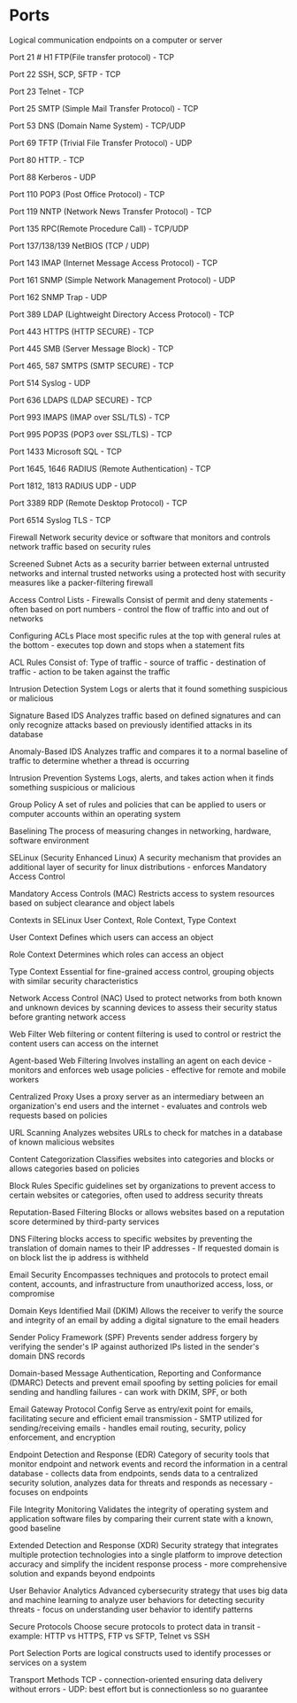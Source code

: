 # Ports
Logical communication endpoints on a computer or server


Port 21 # H1
FTP(File transfer protocol) - TCP


Port 22
SSH, SCP, SFTP - TCP


Port 23
Telnet - TCP


Port 25
SMTP (Simple Mail Transfer Protocol) - TCP


Port 53
DNS (Domain Name System) - TCP/UDP


Port 69
TFTP (Trivial File Transfer Protocol) - UDP


Port 80
HTTP. - TCP


Port 88
Kerberos - UDP


Port 110
POP3 (Post Office Protocol) - TCP


Port 119
NNTP (Network News Transfer Protocol) - TCP


Port 135
RPC(Remote Procedure Call) - TCP/UDP


Port 137/138/139
NetBIOS
(TCP / UDP)


Port 143
IMAP (Internet Message Access Protocol) - TCP


Port 161
SNMP (Simple Network Management Protocol) - UDP


Port 162
SNMP Trap - UDP


Port 389
LDAP (Lightweight Directory Access Protocol) - TCP


Port 443
HTTPS (HTTP SECURE) - TCP


Port 445
SMB (Server Message Block) - TCP


Port 465, 587
SMTPS (SMTP SECURE) - TCP


Port 514
Syslog - UDP


Port 636
LDAPS (LDAP SECURE) - TCP


Port 993
IMAPS (IMAP over SSL/TLS) - TCP


Port 995
POP3S (POP3 over SSL/TLS) - TCP


Port 1433
Microsoft SQL - TCP


Port 1645, 1646
RADIUS (Remote Authentication) - TCP


Port 1812, 1813
RADIUS UDP - UDP


Port 3389
RDP (Remote Desktop Protocol) - TCP


Port 6514
Syslog TLS - TCP


Firewall
Network security device or software that monitors and controls network traffic based on security rules


Screened Subnet
Acts as a security barrier between external untrusted networks and internal trusted networks using a protected host with security measures like a packer-filtering firewall


Access Control Lists - Firewalls
Consist of permit and deny statements - often based on port numbers - control the flow of traffic into and out of networks


Configuring ACLs
Place most specific rules at the top with general rules at the bottom - executes top down and stops when a statement fits


ACL Rules
Consist of: Type of traffic - source of traffic - destination of traffic - action to be taken against the traffic


Intrusion Detection System
Logs or alerts that it found something suspicious or malicious


Signature Based IDS
Analyzes traffic based on defined signatures and can only recognize attacks based on previously identified attacks in its database


Anomaly-Based IDS
Analyzes traffic and compares it to a normal baseline of traffic to determine whether a thread is occurring


Intrusion Prevention Systems
Logs, alerts, and takes action when it finds something suspicious or malicious


Group Policy
A set of rules and policies that can be applied to users or computer accounts within an operating system


Baselining
The process of measuring changes in networking, hardware, software environment


SELinux (Security Enhanced Linux)
A security mechanism that provides an additional layer of security for linux distributions - enforces Mandatory Access Control


Mandatory Access Controls (MAC)
Restricts access to system resources based on subject clearance and object labels


Contexts in SELinux
User Context, Role Context, Type Context


User Context
Defines which users can access an object


Role Context
Determines which roles can access an object


Type Context
Essential for fine-grained access control, grouping objects with similar security characteristics


Network Access Control (NAC)
Used to protect networks from both known and unknown devices by scanning devices to assess their security status before granting network access


Web Filter
Web filtering or content filtering is used to control or restrict the content users can access on the internet


Agent-based Web Filtering
Involves installing an agent on each device - monitors and enforces web usage policies - effective for remote and mobile workers


Centralized Proxy
Uses a proxy server as an intermediary between an organization's end users and the internet - evaluates and controls web requests based on policies


URL Scanning
Analyzes websites URLs to check for matches in a database of known malicious websites


Content Categorization
Classifies websites into categories and blocks or allows categories based on policies


Block Rules
Specific guidelines set by organizations to prevent access to certain websites or categories, often used to address security threats


Reputation-Based Filtering
Blocks or allows websites based on a reputation score determined by third-party services


DNS Filtering
blocks access to specific websites by preventing the translation of domain names to their IP addresses - If requested domain is on block list the ip address is withheld


Email Security
Encompasses techniques and protocols to protect email content, accounts, and infrastructure from unauthorized access, loss, or compromise


Domain Keys Identified Mail (DKIM)
Allows the receiver to verify the source and integrity of an email by adding a digital signature to the email headers


Sender Policy Framework (SPF)
Prevents sender address forgery by verifying the sender's IP against authorized IPs listed in the sender's domain DNS records


Domain-based Message Authentication, Reporting and Conformance (DMARC)
Detects and prevent email spoofing by setting policies for email sending and handling failures - can work with DKIM, SPF, or both


Email Gateway Protocol Config
Serve as entry/exit point for emails, facilitating secure and efficient email transmission - SMTP utilized for sending/receiving emails - handles email routing, security, policy enforcement, and encryption


Endpoint Detection and Response (EDR)
Category of security tools that monitor endpoint and network events and record the information in a central database - collects data from endpoints, sends data to a centralized security solution, analyzes data for threats and responds as necessary - focuses on endpoints


File Integrity Monitoring
Validates the integrity of operating system and application software files by comparing their current state with a known, good baseline


Extended Detection and Response (XDR)
Security strategy that integrates multiple protection technologies into a single platform to improve detection accuracy and simplify the incident response process - more comprehensive solution and expands beyond endpoints


User Behavior Analytics
Advanced cybersecurity strategy that uses big data and machine learning to analyze user behaviors for detecting security threats - focus on understanding user behavior to identify patterns


Secure Protocols
Choose secure protocols to protect data in transit - example: HTTP vs HTTPS, FTP vs SFTP, Telnet vs SSH


Port Selection
Ports are logical constructs used to identify processes or services on a system


Transport Methods
TCP - connection-oriented ensuring data delivery without errors - UDP: best effort but is connectionless so no guarantee
